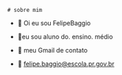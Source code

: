     # sobre mim

- 👋 Oi eu sou FelipeBaggio

- 👀eu sou aluno do. ensino. médio
- 🌱 meu Gmail de contato
- 💞️ felipe.baggio@escola.pr.gov.br


